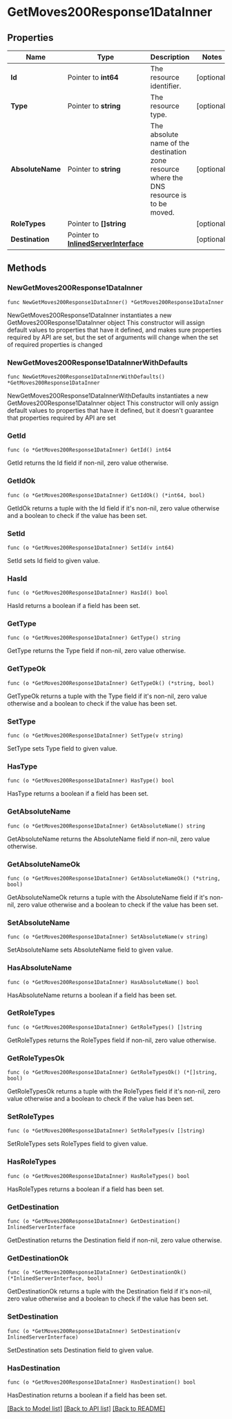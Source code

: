 # GetMoves200Response1DataInner

## Properties

Name | Type | Description | Notes
------------ | ------------- | ------------- | -------------
**Id** | Pointer to **int64** | The resource identifier. | [optional] 
**Type** | Pointer to **string** | The resource type. | [optional] 
**AbsoluteName** | Pointer to **string** | The absolute name of the destination zone resource where the DNS resource is to be moved. | [optional] 
**RoleTypes** | Pointer to **[]string** |  | [optional] 
**Destination** | Pointer to [**InlinedServerInterface**](InlinedServerInterface.md) |  | [optional] 

## Methods

### NewGetMoves200Response1DataInner

`func NewGetMoves200Response1DataInner() *GetMoves200Response1DataInner`

NewGetMoves200Response1DataInner instantiates a new GetMoves200Response1DataInner object
This constructor will assign default values to properties that have it defined,
and makes sure properties required by API are set, but the set of arguments
will change when the set of required properties is changed

### NewGetMoves200Response1DataInnerWithDefaults

`func NewGetMoves200Response1DataInnerWithDefaults() *GetMoves200Response1DataInner`

NewGetMoves200Response1DataInnerWithDefaults instantiates a new GetMoves200Response1DataInner object
This constructor will only assign default values to properties that have it defined,
but it doesn't guarantee that properties required by API are set

### GetId

`func (o *GetMoves200Response1DataInner) GetId() int64`

GetId returns the Id field if non-nil, zero value otherwise.

### GetIdOk

`func (o *GetMoves200Response1DataInner) GetIdOk() (*int64, bool)`

GetIdOk returns a tuple with the Id field if it's non-nil, zero value otherwise
and a boolean to check if the value has been set.

### SetId

`func (o *GetMoves200Response1DataInner) SetId(v int64)`

SetId sets Id field to given value.

### HasId

`func (o *GetMoves200Response1DataInner) HasId() bool`

HasId returns a boolean if a field has been set.

### GetType

`func (o *GetMoves200Response1DataInner) GetType() string`

GetType returns the Type field if non-nil, zero value otherwise.

### GetTypeOk

`func (o *GetMoves200Response1DataInner) GetTypeOk() (*string, bool)`

GetTypeOk returns a tuple with the Type field if it's non-nil, zero value otherwise
and a boolean to check if the value has been set.

### SetType

`func (o *GetMoves200Response1DataInner) SetType(v string)`

SetType sets Type field to given value.

### HasType

`func (o *GetMoves200Response1DataInner) HasType() bool`

HasType returns a boolean if a field has been set.

### GetAbsoluteName

`func (o *GetMoves200Response1DataInner) GetAbsoluteName() string`

GetAbsoluteName returns the AbsoluteName field if non-nil, zero value otherwise.

### GetAbsoluteNameOk

`func (o *GetMoves200Response1DataInner) GetAbsoluteNameOk() (*string, bool)`

GetAbsoluteNameOk returns a tuple with the AbsoluteName field if it's non-nil, zero value otherwise
and a boolean to check if the value has been set.

### SetAbsoluteName

`func (o *GetMoves200Response1DataInner) SetAbsoluteName(v string)`

SetAbsoluteName sets AbsoluteName field to given value.

### HasAbsoluteName

`func (o *GetMoves200Response1DataInner) HasAbsoluteName() bool`

HasAbsoluteName returns a boolean if a field has been set.

### GetRoleTypes

`func (o *GetMoves200Response1DataInner) GetRoleTypes() []string`

GetRoleTypes returns the RoleTypes field if non-nil, zero value otherwise.

### GetRoleTypesOk

`func (o *GetMoves200Response1DataInner) GetRoleTypesOk() (*[]string, bool)`

GetRoleTypesOk returns a tuple with the RoleTypes field if it's non-nil, zero value otherwise
and a boolean to check if the value has been set.

### SetRoleTypes

`func (o *GetMoves200Response1DataInner) SetRoleTypes(v []string)`

SetRoleTypes sets RoleTypes field to given value.

### HasRoleTypes

`func (o *GetMoves200Response1DataInner) HasRoleTypes() bool`

HasRoleTypes returns a boolean if a field has been set.

### GetDestination

`func (o *GetMoves200Response1DataInner) GetDestination() InlinedServerInterface`

GetDestination returns the Destination field if non-nil, zero value otherwise.

### GetDestinationOk

`func (o *GetMoves200Response1DataInner) GetDestinationOk() (*InlinedServerInterface, bool)`

GetDestinationOk returns a tuple with the Destination field if it's non-nil, zero value otherwise
and a boolean to check if the value has been set.

### SetDestination

`func (o *GetMoves200Response1DataInner) SetDestination(v InlinedServerInterface)`

SetDestination sets Destination field to given value.

### HasDestination

`func (o *GetMoves200Response1DataInner) HasDestination() bool`

HasDestination returns a boolean if a field has been set.


[[Back to Model list]](../README.md#documentation-for-models) [[Back to API list]](../README.md#documentation-for-api-endpoints) [[Back to README]](../README.md)


